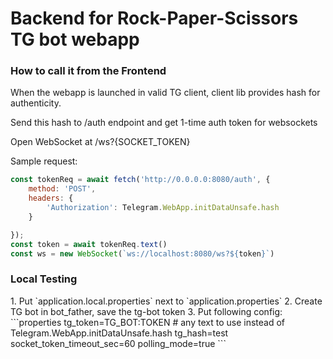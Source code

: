 <h1>Backend for Rock-Paper-Scissors TG bot webapp</h1>
<h3>How to call it from the Frontend</h3>
When the webapp is launched in valid TG client,
client lib provides hash for authenticity.

Send this hash to /auth endpoint and get 1-time auth token for websockets

Open WebSocket at /ws?{SOCKET_TOKEN}

Sample request:
```javascript
const tokenReq = await fetch('http://0.0.0.0:8080/auth', {
    method: 'POST',
    headers: {
        'Authorization': Telegram.WebApp.initDataUnsafe.hash
    }

});
const token = await tokenReq.text()
const ws = new WebSocket(`ws://localhost:8080/ws?${token}`)
```
<h3>Local Testing</h3>
1. Put `application.local.properties` next to `application.properties`
2. Create TG bot in bot_father, save the tg-bot token
3. Put following config:
```properties
tg_token=TG_BOT:TOKEN
# any text to use instead of Telegram.WebApp.initDataUnsafe.hash
tg_hash=test
socket_token_timeout_sec=60
polling_mode=true
```